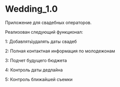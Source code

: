 # Wedding_1.0
Приложение для свадебных операторов.

Реализован следующий функционал:

1: Добавлять\удалять даты свадеб

2: Полная контактная информация по молодежонам

3: Подчет будущего бюджета

4: Контроль даты дедлайна

5: Контроль ближайшей съемки
